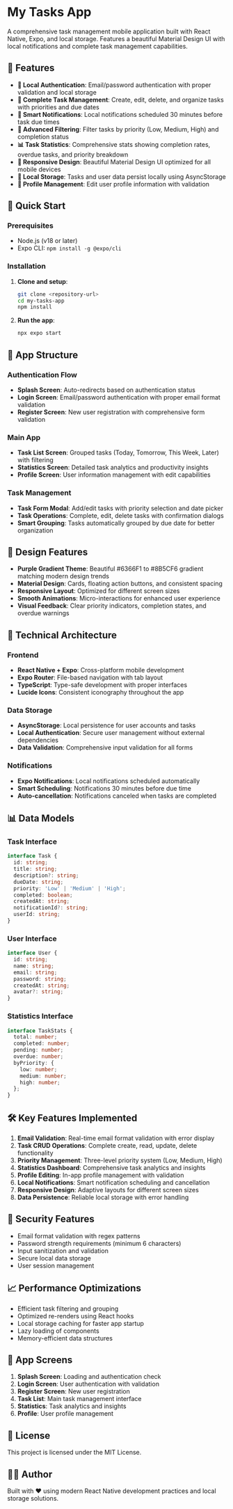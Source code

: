 # My Tasks App

A comprehensive task management mobile application built with React Native, Expo, and local storage. Features a beautiful Material Design UI with local notifications and complete task management capabilities.

## 🌟 Features

- **🔐 Local Authentication**: Email/password authentication with proper validation and local storage
- **📝 Complete Task Management**: Create, edit, delete, and organize tasks with priorities and due dates
- **🔔 Smart Notifications**: Local notifications scheduled 30 minutes before task due times
- **🎯 Advanced Filtering**: Filter tasks by priority (Low, Medium, High) and completion status
- **📊 Task Statistics**: Comprehensive stats showing completion rates, overdue tasks, and priority breakdown
- **📱 Responsive Design**: Beautiful Material Design UI optimized for all mobile devices
- **💾 Local Storage**: Tasks and user data persist locally using AsyncStorage
- **👤 Profile Management**: Edit user profile information with validation

## 🚀 Quick Start

### Prerequisites

- Node.js (v18 or later)
- Expo CLI: `npm install -g @expo/cli`

### Installation

1. **Clone and setup**:
   ```bash
   git clone <repository-url>
   cd my-tasks-app
   npm install
   ```

2. **Run the app**:
   ```bash
   npx expo start
   ```

## 📱 App Structure

### Authentication Flow
- **Splash Screen**: Auto-redirects based on authentication status
- **Login Screen**: Email/password authentication with proper email format validation
- **Register Screen**: New user registration with comprehensive form validation

### Main App
- **Task List Screen**: Grouped tasks (Today, Tomorrow, This Week, Later) with filtering
- **Statistics Screen**: Detailed task analytics and productivity insights
- **Profile Screen**: User information management with edit capabilities

### Task Management
- **Task Form Modal**: Add/edit tasks with priority selection and date picker
- **Task Operations**: Complete, edit, delete tasks with confirmation dialogs
- **Smart Grouping**: Tasks automatically grouped by due date for better organization

## 🎨 Design Features

- **Purple Gradient Theme**: Beautiful #6366F1 to #8B5CF6 gradient matching modern design trends
- **Material Design**: Cards, floating action buttons, and consistent spacing
- **Responsive Layout**: Optimized for different screen sizes
- **Smooth Animations**: Micro-interactions for enhanced user experience
- **Visual Feedback**: Clear priority indicators, completion states, and overdue warnings

## 🔧 Technical Architecture

### Frontend
- **React Native + Expo**: Cross-platform mobile development
- **Expo Router**: File-based navigation with tab layout
- **TypeScript**: Type-safe development with proper interfaces
- **Lucide Icons**: Consistent iconography throughout the app

### Data Storage
- **AsyncStorage**: Local persistence for user accounts and tasks
- **Local Authentication**: Secure user management without external dependencies
- **Data Validation**: Comprehensive input validation for all forms

### Notifications
- **Expo Notifications**: Local notifications scheduled automatically
- **Smart Scheduling**: Notifications 30 minutes before due time
- **Auto-cancellation**: Notifications canceled when tasks are completed

## 📊 Data Models

### Task Interface
```typescript
interface Task {
  id: string;
  title: string;
  description?: string;
  dueDate: string;
  priority: 'Low' | 'Medium' | 'High';
  completed: boolean;
  createdAt: string;
  notificationId?: string;
  userId: string;
}
```

### User Interface
```typescript
interface User {
  id: string;
  name: string;
  email: string;
  password: string;
  createdAt: string;
  avatar?: string;
}
```

### Statistics Interface
```typescript
interface TaskStats {
  total: number;
  completed: number;
  pending: number;
  overdue: number;
  byPriority: {
    low: number;
    medium: number;
    high: number;
  };
}
```

## 🛠️ Key Features Implemented

1. **Email Validation**: Real-time email format validation with error display
2. **Task CRUD Operations**: Complete create, read, update, delete functionality
3. **Priority Management**: Three-level priority system (Low, Medium, High)
4. **Statistics Dashboard**: Comprehensive task analytics and insights
5. **Profile Editing**: In-app profile management with validation
6. **Local Notifications**: Smart notification scheduling and cancellation
7. **Responsive Design**: Adaptive layouts for different screen sizes
8. **Data Persistence**: Reliable local storage with error handling

## 🔐 Security Features

- Email format validation with regex patterns
- Password strength requirements (minimum 6 characters)
- Input sanitization and validation
- Secure local data storage
- User session management

## 📈 Performance Optimizations

- Efficient task filtering and grouping
- Optimized re-renders using React hooks
- Local storage caching for faster app startup
- Lazy loading of components
- Memory-efficient data structures

## 🎯 App Screens

1. **Splash Screen**: Loading and authentication check
2. **Login Screen**: User authentication with validation
3. **Register Screen**: New user registration
4. **Task List**: Main task management interface
5. **Statistics**: Task analytics and insights
6. **Profile**: User profile management

## 📄 License

This project is licensed under the MIT License.

## 👨‍💻 Author

Built with ❤️ using modern React Native development practices and local storage solutions.